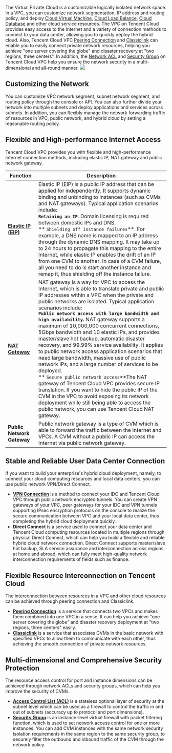 
The Virtual Private Cloud is a customizable logically isolated network space. In a VPC, you can customize network segmentation, IP address and routing policy, and deploy [Cloud Virtual Machine](https://cloud.tencent.com/doc/product/213/495), [Cloud Load Balance](https://cloud.tencent.com/doc/product/214/524), [Cloud Database](https://cloud.tencent.com/doc/product/236) and other cloud service resources. The VPC on Tencent Cloud provides easy access to the Internet and a variety of connection methods to connect to your data center, allowing you to quickly deploy the hybrid cloud. Also, Tencent Cloud VPC [Peering Connection](https://cloud.tencent.com/doc/product/215/5000) and [Classiclink](https://cloud.tencent.com/doc/product/215/5002) can enable you to easily connect private network resources, helping you achieve "one server covering the globe" and disaster recovery at "two regions, three centers". In addition, the [Network ACL](https://intl.cloud.tencent.com/doc/product/215/5132) and [Security Group](https://intl.cloud.tencent.com/document/product/213/18197) on Tencent Cloud VPC help you ensure the network security in a multi-dimensional and all-round manner.
![](//mc.qcloudimg.com/static/img/0425f485112a036b997adee275129464/image.png)
## Customizing the Network
You can customize VPC network segment, subnet network segment, and routing policy through the console or API. You can also further divide your network into multiple subnets and deploy applications and services across subnets. In addition, you can flexibly manage the network forwarding traffic of resources in VPC, public network, and hybrid cloud by setting a reasonable routing policy.

## Flexible and High-performance Internet Access
Tencent Cloud VPC provides you with flexible and high-performance Internet connection methods, including elastic IP, NAT gateway and public network gateway.

| Function | Description |
|---------|---------|
| [**Elastic IP (EIP)**](https://intl.cloud.tencent.com/document/product/213/5733) | Elastic IP (EIP) is a public IP address that can be applied for independently. It supports dynamic binding and unbinding to instances (such as CVMs and NAT gateways). Typical application scenarios include:<br>**`Retaining an IP`**. Domain licensing is required between domestic IPs and DNS.<br>** `Shielding off instance failures`**. For example, a DNS name is mapped to an IP address through the dynamic DNS mapping. It may take up to 24 hours to propagate this mapping to the entire Internet, while elastic IP enables the drift of an IP from one CVM to another. In case of a CVM failure, all you need to do is start another instance and remap it, thus shielding off the instance failure. |
| **[NAT Gateway](https://intl.cloud.tencent.com/doc/product/215/4975)** | NAT gateway is a way for VPC to access the Internet, which is able to translate private and public IP addresses within a VPC when the private and public networks are isolated. Typical application scenarios include:   <br>**`Public network access with large bandwidth and high availability`.**  NAT gateway supports a maximum of 10,000,000 concurrent connections, 5Gbps bandwidth and 10 elastic IPs, and provides master/slave hot backup, automatic disaster recovery, and 99.99% service availability. It applies to public network access application scenarios that need large bandwidth, massive use of public network IPs, and a large number of services to be deployed.<br>**   `Secure public network access`**The NAT gateway of Tencent Cloud VPC provides secure IP translation. If you want to hide the public IP of the CVM in the VPC to avoid exposing its network deployment while still being able to access the public network, you can use Tencent Cloud NAT gateway. | 
| **Public Network Gateway** | Public network gateway is a type of CVM which is able to forward the traffic between the Internet and VPCs. A CVM without a public IP can access the Internet via public network gateway. |


## Stable and Reliable User Data Center Connection
If you want to build your enterprise's hybrid cloud deployment, namely, to connect your cloud computing resources and local data centers, you can use public network VPN/Direct Connect.
- **[VPN Connection](https://cloud.tencent.com/doc/product/215/4956)** is a method to connect your IDC and Tencent Cloud VPC through public network encrypted tunnels. You can create VPN gateways of your VPC, peer gateways for your IDC and VPN tunnels supporting IPsec encryption protocols on the console to realize the secure communication between VPC and your local data center, thus completing the hybrid cloud deployment quickly.
- **Direct Connect** is a service used to connect your data center and Tencent Cloud computing resources located in multiple regions through physical Direct Connect, which can help you build a flexible and reliable hybrid cloud network connection. Direct Connect supports master/slave hot backup, SLA service assurance and interconnection across regions at home and abroad, which can fully meet high-quality network interconnection requirements of fields such as finance.

## Flexible Resource Interconnection on Tencent Cloud
The interconnection between resources in a VPC and other cloud resources can be achieved through peering connection and Classiclink.
- **[Peering Connection](https://intl.cloud.tencent.com/document/product/215/5000)** is a service that connects two VPCs and makes them combined into one VPC in a sense. It can help you achieve "one server covering the globe" and disaster recovery deployment at "two regions, three centers" easily.
- **[Classiclink](https://cloud.tencent.com/doc/product/215/5002)** is a service that associates CVMs in the basic network with specified VPCs to allow them to communicate with each other, thus achieving the smooth connection of private network resources.

## Multi-dimensional and Comprehensive Security Protection
The resource access control for port and instance dimensions can be achieved through network ACLs and security groups, which can help you improve the security of CVMs.
- **[Access Control List (ACL)](https://cloud.tencent.com/doc/product/215/5132)** is a stateless optional layer of security at the subnet level which can be used as a firewall to control the traffic in and out of subnets (accuracy up to protocol and port dimensions).
- **[Security Group](https://intl.cloud.tencent.com/document/product/213/18197)** is an instance-level virtual firewall with packet filtering function, which is used to set network access control for one or more instances. You can add CVM instances with the same network security isolation requirements in the same region to the same security group, to securely filter the outbound and inbound traffic of the CVM through the network policy.








